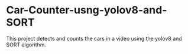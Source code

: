 # Car-Counter-usng-yolov8-and-SORT

This project detects and counts the cars in a video using the yolov8 and SORT algorithm.

